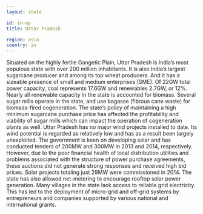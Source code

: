 ```yaml
---
layout: state

id: in-up
title: Uttar Pradesh

region: asia
country: in
---
```

Situated on the highly fertile Gangetic Plain, Uttar Pradesh is India’s most populous state with over 200 million inhabitants. It is also India’s largest sugarcane producer and among its top wheat producers. And it has a sizeable presence of small and medium enterprises (SME). 
Of 22GW total power capacity, coal represents 17.6GW and renewables 2.7GW, or 12%. Nearly all renewable capacity in the state is accounted for biomass. Several sugar mills operate in the state, and use bagasse (fibrous cane waste) for biomass-fired cogeneration. The state’s policy of maintaining a high minimum sugarcane purchase price has affected the profitability and viability of sugar mills which can impact the operation of cogeneration plants as well.
Uttar Pradesh has no major wind projects installed to date. Its wind potential is regarded as relatively low and has as a result been largely unexploited. The government is keen on developing solar and has conducted tenders of 200MW and 300MW in 2013 and 2014, respectively. However, due to the poor financial health of local distribution utilities and problems associated with the structure of power purchase agreements, these auctions did not generate strong responses and received high bid prices. Solar projects totaling just 29MW were commissioned in 2014. The state has also allowed net-metering to encourage rooftop solar power generation.
Many villages in the state lack access to reliable grid electricity. This has led to the deployment of micro-grid and off-grid systems by entrepreneurs and companies supported by various national and international grants. 
